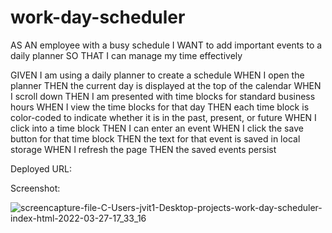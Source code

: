 # work-day-scheduler

AS AN employee with a busy schedule
I WANT to add important events to a daily planner
SO THAT I can manage my time effectively

GIVEN I am using a daily planner to create a schedule
WHEN I open the planner
THEN the current day is displayed at the top of the calendar
WHEN I scroll down
THEN I am presented with time blocks for standard business hours
WHEN I view the time blocks for that day
THEN each time block is color-coded to indicate whether it is in the past, present, or future
WHEN I click into a time block
THEN I can enter an event
WHEN I click the save button for that time block
THEN the text for that event is saved in local storage
WHEN I refresh the page
THEN the saved events persist

Deployed URL: 

Screenshot:

![screencapture-file-C-Users-jvit1-Desktop-projects-work-day-scheduler-index-html-2022-03-27-17_33_16](https://user-images.githubusercontent.com/54601156/160303940-a98f5c02-7b00-4af5-bafd-9df7f48ba43e.jpg)
